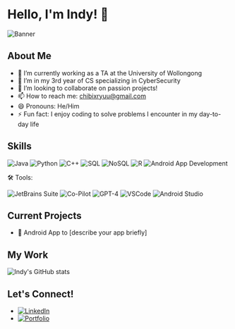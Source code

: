 # Hello, I'm Indy! 👋

![Banner](URL_TO_YOUR_BANNER_IMAGE)

## About Me

- 🔭 I’m currently working as a TA at the University of Wollongong
- 🌱 I’m in my 3rd year of CS specializing in CyberSecurity
- 👯 I’m looking to collaborate on passion projects!
- 📫 How to reach me: chibixryuu@gmail.com
- 😄 Pronouns: He/Him
- ⚡ Fun fact: I enjoy coding to solve problems I encounter in my day-to-day life

## Skills

![Java](https://img.shields.io/badge/-Java-007396?style=flat-square&logo=java)
![Python](https://img.shields.io/badge/-Python-3776AB?style=flat-square&logo=Python)
![C++](https://img.shields.io/badge/-C++-00599C?style=flat-square&logo=cplusplus)
![SQL](https://img.shields.io/badge/-SQL-4479A1?style=flat-square&logo=mysql)
![NoSQL](https://img.shields.io/badge/-NoSQL-000000?style=flat-square&logo=mongodb)
![R](https://img.shields.io/badge/-R-276DC3?style=flat-square&logo=r&logoColor=white)
![Android App Development](https://img.shields.io/badge/-Android%20App%20Development-3DDC84?style=flat-square&logo=android)

🛠️ Tools:

![JetBrains Suite](https://img.shields.io/badge/-JetBrains-000000?style=flat-square&logo=jetbrains)
![Co-Pilot](https://img.shields.io/badge/-CoPilot-007ACC?style=flat-square&logo=github)
![GPT-4](https://img.shields.io/badge/-GPT4-000000?style=flat-square&logo=openai)
![VSCode](https://img.shields.io/badge/-VSCode-007ACC?style=flat-square&logo=visualstudiocode)
![Android Studio](https://img.shields.io/badge/-Android%20Studio-3DDC84?style=flat-square&logo=androidstudio)

## Current Projects

- 📱 Android App to [describe your app briefly]

## My Work

![Indy's GitHub stats](https://github-readme-stats.vercel.app/api?username=IndyShivy&show_icons=true&theme=radical)

## Let's Connect!

- [![LinkedIn](https://img.shields.io/badge/LinkedIn-InProgress-blue)](YourLinkedInURL)
- [![Portfolio](https://img.shields.io/badge/Portfolio-InProgress-lightgrey)](YourPortfolioURL)

<!-- Customize your badges on https://shields.io/ and icons on https://simpleicons.org/ -->

